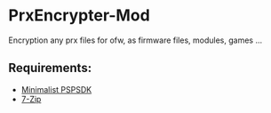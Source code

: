 # PrxEncrypter-Mod
Encryption any prx files for ofw, as firmware files, modules, games ...

## Requirements:
* [Minimalist PSPSDK](https://sourceforge.net/projects/minpspw/)
* [7-Zip](https://www.7-zip.org/)
